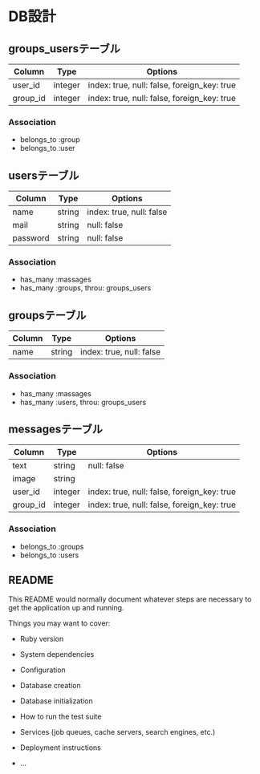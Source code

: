 # DB設計

## groups_usersテーブル

|Column|Type|Options|
|------|----|-------|
|user_id|integer|index: true, null: false, foreign_key: true|
|group_id|integer|index: true, null: false, foreign_key: true|

### Association
- belongs_to :group
- belongs_to :user

## usersテーブル

|Column|Type|Options|
|------|----|-------|
|name|string|index: true, null: false|
|mail|string|null: false|
|password|string|null: false|

### Association
- has_many :massages
- has_many :groups, throu: groups_users

## groupsテーブル

|Column|Type|Options|
|------|----|-------|
|name|string|index: true, null: false|

### Association
- has_many :massages
- has_many :users, throu: groups_users

## messagesテーブル

|Column|Type|Options|
|------|----|-------|
|text|string|null: false|
|image|string||
|user_id|integer|index: true, null: false, foreign_key: true|
|group_id|integer|index: true, null: false, foreign_key: true|


### Association
- belongs_to :groups
- belongs_to :users


## README

This README would normally document whatever steps are necessary to get the
application up and running.

Things you may want to cover:

* Ruby version

* System dependencies

* Configuration

* Database creation

* Database initialization

* How to run the test suite

* Services (job queues, cache servers, search engines, etc.)

* Deployment instructions

* ...
